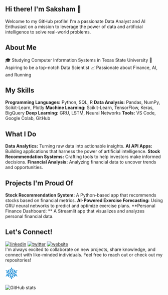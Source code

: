 ## Hi there! I'm Saksham 👋
Welcome to my GitHub profile! I'm a passionate Data Analyst and AI Enthusiast on a mission to leverage the power of data and artificial intelligence to solve real-world problems.

## About Me
🎓 Studying Computer Information Systems in Texas State University
💼 Aspiring to be a top-notch Data Scientist
📈 Passionate about Finance, AI, and Running

## My Skills
**Programming Languages:** Python, SQL, R
**Data Analysis:** Pandas, NumPy, Scikit-Learn, Plotly
**Machine Learning:** Scikit-Learn, TensorFlow, Keras, BigQuery
**Deep Learning:** GRU, LSTM, Neural Networks
**Tools:** VS Code, Google Colab, GitHub

## What I Do
**Data Analytics:** Turning raw data into actionable insights.
**AI API Apps:** Building applications that harness the power of artificial intelligence.
**Stock Recommendation Systems:** Crafting tools to help investors make informed decisions.
**Financial Analysis:** Analyzing financial data to uncover trends and opportunities.

## Projects I'm Proud Of
**Stock Recommendation System:** A Python-based app that recommends stocks based on financial metrics.
**AI-Powered Exercise Forecasting:** Using GRU neural networks to predict and optimize exercise plans.
**Personal Finance Dashboard: ** A Streamlit app that visualizes and analyzes personal financial data.

## Let's Connect! 
[<img src='https://cdn.jsdelivr.net/npm/simple-icons@3.0.1/icons/linkedin.svg' alt='linkedin' height='40'>](https://www.linkedin.com/in/saksham-adhikari-4727571b5/) 
[<img src='https://cdn.jsdelivr.net/npm/simple-icons@3.0.1/icons/twitter.svg' alt='twitter' height='40'>](https://twitter.com/Saksham_adh) 
[<img src='https://cdn.jsdelivr.net/npm/simple-icons@3.0.1/icons/icloud.svg' alt='website' height='40'>](https://thefinfinity.com/)  
I'm always excited to collaborate on new projects, share knowledge, and connect with like-minded individuals. Feel free to reach out or check out my repositories!

<a href='https://archiveprogram.github.com/'><img src='https://raw.githubusercontent.com/acervenky/animated-github-badges/master/assets/acbadge.gif' width='40' height='40'></a> 

![GitHub stats](https://github-readme-stats.vercel.app/api?username=Tar-ive&show_icons=true)  
